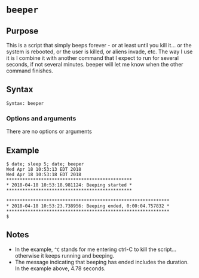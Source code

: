 # `beeper`

## Purpose
This is a script that simply beeps forever - or at least until you kill it... or the system is rebooted, or the user is killed, or aliens invade, etc. The way I use it is I combine it with another command that I expect to run for several seconds, if not several minutes. beeper will let me know when the other command finishes.

## Syntax
```
Syntax: beeper
```

### Options and arguments
There are no options or arguments

## Example

```
$ date; sleep 5; date; beeper
Wed Apr 18 10:53:13 EDT 2018
Wed Apr 18 10:53:18 EDT 2018
***********************************************
* 2018-04-18 10:53:18.981124: Beeping started *
***********************************************

*************************************************************
* 2018-04-18 10:53:23.738956: Beeping ended, 0:00:04.757832 *
*************************************************************
$
```

## Notes

- In the example, `^C` stands for me entering ctrl-C to kill the script... otherwise it keeps running and beeping.
- The message indicating that beeping has ended includes the duration.  In the example above, 4.78 seconds.
